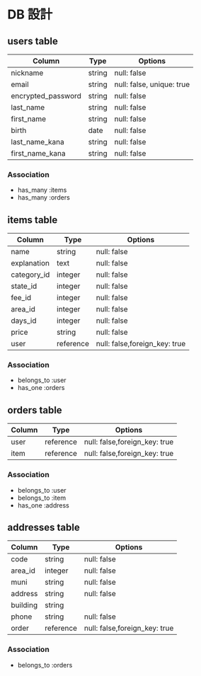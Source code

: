# DB 設計

## users table

| Column             | Type        | Options                      |
|--------------------|-------------|------------------------------|
| nickname           | string      | null: false                  |
| email              | string      | null: false, unique: true    |
| encrypted_password | string      | null: false                  |
| last_name          | string      | null: false                  |
| first_name         | string      | null: false                  |
| birth              | date        | null: false                  |
| last_name_kana     | string      | null: false                  |
| first_name_kana    | string      | null: false                  |

### Association

* has_many :items
* has_many :orders

## items table

| Column        | Type        | Options             |
|---------------|-------------|---------------------|
| name          | string      | null: false         |
| explanation   | text        | null: false         |
| category_id   | integer     | null: false         |
| state_id      | integer     | null: false         |
| fee_id        | integer     | null: false         |
| area_id       | integer     | null: false         |
| days_id       | integer     | null: false         |
| price         | string      | null: false         |
| user          | reference   | null: false,foreign_key: true   |

### Association

- belongs_to :user
- has_one :orders

## orders table

| Column      | Type         | Options              |
|-------------|--------------|----------------------|
| user        | reference    | null: false,foreign_key: true    |
| item        | reference    | null: false,foreign_key: true   |

### Association

- belongs_to :user
- belongs_to :item
- has_one    :address

## addresses table

| Column      | Type         | Options             |
|-------------|--------------|---------------------|
| code        | string       | null: false         |
| area_id     | integer      | null: false         |
| muni        | string       | null: false         |
| address     | string       | null: false         |
| building    | string       |                     |
| phone       | string       | null: false         |
| order       | reference    | null: false,foreign_key: true   |

### Association

- belongs_to :orders